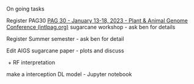 On going tasks

Register PAG30  [PAG 30 - January 13-18, 2023 - Plant & Animal Genome Conference (intlpag.org)](https://www.intlpag.org/30/) sugarcane workshop - ask ben for details

Register Summer semester - ask ben for detail

Edit AIGS sugarcane paper - plots and discuss

​	+ RF interpretation 

make a interception DL model - Jupyter notebook